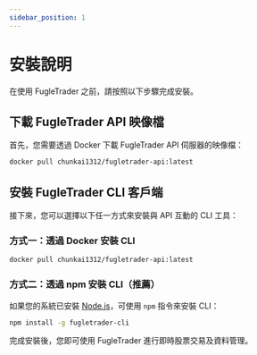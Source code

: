 ```yaml
---
sidebar_position: 1
---
```


# 安裝說明

在使用 FugleTrader 之前，請按照以下步驟完成安裝。

## 下載 FugleTrader API 映像檔

首先，您需要透過 Docker 下載 FugleTrader API 伺服器的映像檔：

```bash
docker pull chunkai1312/fugletrader-api:latest
```

## 安裝 FugleTrader CLI 客戶端

接下來，您可以選擇以下任一方式來安裝與 API 互動的 CLI 工具：

### 方式一：透過 Docker 安裝 CLI

```bash
docker pull chunkai1312/fugletrader-api:latest
```

### 方式二：透過 npm 安裝 CLI（推薦）

如果您的系統已安裝 [Node.js](https://nodejs.org)，可使用 `npm` 指令來安裝 CLI：

```bash
npm install -g fugletrader-cli
```

完成安裝後，您即可使用 FugleTrader 進行即時股票交易及資料管理。
